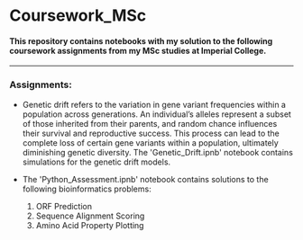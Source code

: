 # Coursework_MSc

#### This repository contains notebooks with my solution to the following coursework assignments from my MSc studies at Imperial College.

---

### Assignments:
- Genetic drift refers to the variation in gene variant frequencies within a population across generations. An individual’s alleles represent a subset of those inherited from their parents, and random chance influences their survival and reproductive success. This process can lead to the complete loss of certain gene variants within a population, ultimately diminishing genetic diversity. The 'Genetic_Drift.ipnb' notebook contains simulations for the genetic drift models.

- The 'Python_Assessment.ipnb' notebook contains solutions to the following bioinformatics problems:
  <br>
  1. ORF Prediction
  2. Sequence Alignment Scoring
  3. Amino Acid Property Plotting
